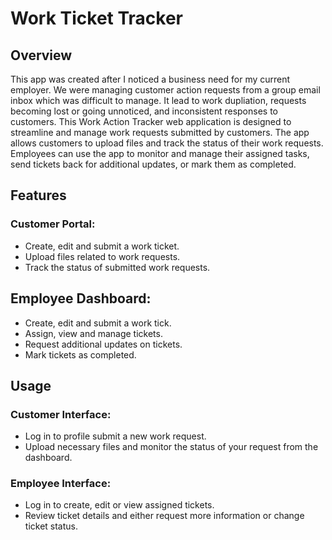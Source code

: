 # Work Ticket Tracker
## Overview
This app was created after I noticed a business need for my current employer. We were managing customer action requests from a group email inbox which was difficult to manage. It lead to work dupliation, requests becoming lost or going unnoticed, and inconsistent responses to customers. This Work Action Tracker web application is designed to streamline and manage work requests submitted by customers. The app allows customers to upload files and track the status of their work requests. Employees can use the app to monitor and manage their assigned tasks, send tickets back for additional updates, or mark them as completed.

## Features
### Customer Portal:
- Create, edit and submit a work ticket.
- Upload files related to work requests.
- Track the status of submitted work requests.

## Employee Dashboard:
- Create, edit and submit a work tick.
- Assign, view and manage tickets.
- Request additional updates on tickets.
- Mark tickets as completed.

## Usage
### Customer Interface:
- Log in to profile submit a new work request.
- Upload necessary files and monitor the status of your request from the dashboard.

### Employee Interface:
- Log in to create, edit or view assigned tickets.
- Review ticket details and either request more information or change ticket status.
